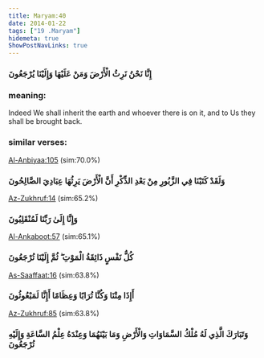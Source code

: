 ```yaml
---
title: Maryam:40
date: 2014-01-22
tags: ["19 .Maryam"]
hidemeta: true 
ShowPostNavLinks: true 
---
```

### إِنَّا نَحْنُ نَرِثُ الْأَرْضَ وَمَنْ عَلَيْهَا وَإِلَيْنَا يُرْجَعُونَ
### meaning: 
Indeed We shall inherit the earth and whoever there is on it, and to Us they shall be brought back.
### similar verses: 

[Al-Anbiyaa:105](/21/105) (sim:70.0%)

### وَلَقَدْ كَتَبْنَا فِي الزَّبُورِ مِنْ بَعْدِ الذِّكْرِ أَنَّ الْأَرْضَ يَرِثُهَا عِبَادِيَ الصَّالِحُونَ

[Az-Zukhruf:14](/43/14) (sim:65.2%)

### وَإِنَّا إِلَىٰ رَبِّنَا لَمُنْقَلِبُونَ

[Al-Ankaboot:57](/29/57) (sim:65.1%)

### كُلُّ نَفْسٍ ذَائِقَةُ الْمَوْتِ ۖ ثُمَّ إِلَيْنَا تُرْجَعُونَ

[As-Saaffaat:16](/37/16) (sim:63.8%)

### أَإِذَا مِتْنَا وَكُنَّا تُرَابًا وَعِظَامًا أَإِنَّا لَمَبْعُوثُونَ

[Az-Zukhruf:85](/43/85) (sim:63.8%)

### وَتَبَارَكَ الَّذِي لَهُ مُلْكُ السَّمَاوَاتِ وَالْأَرْضِ وَمَا بَيْنَهُمَا وَعِنْدَهُ عِلْمُ السَّاعَةِ وَإِلَيْهِ تُرْجَعُونَ
